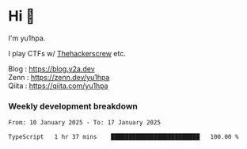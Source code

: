 # Hi 👋

I'm yu1hpa.

I play CTFs w/ [Thehackerscrew](https://www.thehackerscrew.team/) etc.

Blog : https://blog.y2a.dev  
Zenn : https://zenn.dev/yu1hpa  
Qiita : https://qiita.com/yu1hpa  

### Weekly development breakdown

<!--START_SECTION:waka-->

```txt
From: 10 January 2025 - To: 17 January 2025

TypeScript   1 hr 37 mins    █████████████████████████   100.00 %
```

<!--END_SECTION:waka-->

